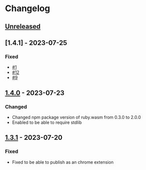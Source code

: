 # Changelog

## [Unreleased]

## [1.4.1] - 2023-07-25

### Fixed

- [#1](https://github.com/suruseas/docs-ruby-lang-support/issues/1)
- [#12](https://github.com/suruseas/docs-ruby-lang-support/issues/12)
- [#9](https://github.com/suruseas/docs-ruby-lang-support/issues/9)

## [1.4.0] - 2023-07-23

### Changed

- Changed npm package version of ruby.wasm from 0.3.0 to 2.0.0
- Enabled to be able to require stdlib

## [1.3.1] - 2023-07-20

### Fixed

- Fixed to be able to publish as an chrome extension

[unreleased]: https://github.com/suruseas/docs-ruby-lang-support/compare/1.2.3...HEAD
[1.3.1]: https://github.com/suruseas/docs-ruby-lang-support/compare/v1.2.3...v1.3.1
[1.4.0]: https://github.com/suruseas/docs-ruby-lang-support/compare/v1.4.0...v1.3.1
